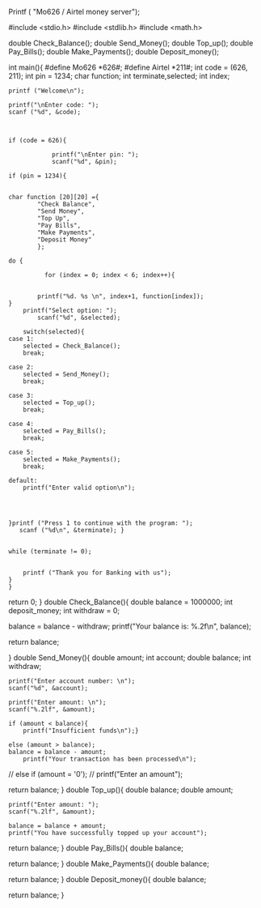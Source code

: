 Printf ( "Mo626 / Airtel money server");

#include <stdio.h>
#include <stdlib.h>
#include <math.h>

double Check_Balance();
double Send_Money();
double Top_up();
double Pay_Bills();
double Make_Payments();
double Deposit_money();

int main(){
    #define Mo626 *626#;
    #define Airtel *211#;
    int code = (626, 211);
    int pin = 1234;
    char function;
    int terminate,selected;
    int index;

    printf ("Welcome\n");

    printf("\nEnter code: ");
    scanf ("%d", &code);



    if (code = 626){

                printf("\nEnter pin: ");
                scanf("%d", &pin);

    if (pin = 1234){


    char function [20][20] ={
            "Check Balance",
            "Send Money",
            "Top Up",
            "Pay Bills",
            "Make Payments",
            "Deposit Money"
            };

    do {

              for (index = 0; index < 6; index++){


            printf("%d. %s \n", index+1, function[index]);
    }
        printf("Select option: ");
            scanf("%d", &selected);

        switch(selected){
    case 1:
        selected = Check_Balance();
        break;

    case 2:
        selected = Send_Money();
        break;

    case 3:
        selected = Top_up();
        break;

    case 4:
        selected = Pay_Bills();
        break;

    case 5:
        selected = Make_Payments();
        break;

    default:
        printf("Enter valid option\n");




    }printf ("Press 1 to continue with the program: ");
       scanf ("%d\n", &terminate); }


    while (terminate != 0);


        printf ("Thank you for Banking with us");
    }
    }

return 0;
}
double Check_Balance(){
double balance = 1000000;
int deposit_money;
int withdraw = 0;

balance = balance - withdraw;
printf("Your balance is: %.2f\n", balance);

return balance;

}
double Send_Money(){
    double amount;
    int account;
    double balance;
    int withdraw;

    printf("Enter account number: \n");
    scanf("%d", &account);

    printf("Enter amount: \n");
    scanf("%.2lf", &amount);

    if (amount < balance){
        printf("Insufficient funds\n");}

    else (amount > balance);
    balance = balance - amount;
        printf("Your transaction has been processed\n");


//    else if (amount = '0');
//        printf("Enter an amount");


return balance;
}
double Top_up(){
    double balance;
    double amount;

    printf("Enter amount: ");
    scanf("%.2lf", &amount);

    balance = balance + amount;
    printf("You have successfully topped up your account");


return balance;
}
double Pay_Bills(){
    double balance;

return balance;
}
double Make_Payments(){
    double balance;

return balance;
}
double Deposit_money(){
    double balance;

return balance;
}
